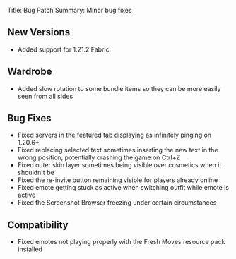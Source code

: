 Title: Bug Patch
Summary: Minor bug fixes

## New Versions
- Added support for 1.21.2 Fabric

## Wardrobe
- Added slow rotation to some bundle items so they can be more easily seen from all sides

## Bug Fixes
- Fixed servers in the featured tab displaying as infinitely pinging on 1.20.6+
- Fixed replacing selected text sometimes inserting the new text in the wrong position, potentially crashing the game on Ctrl+Z
- Fixed outer skin layer sometimes being visible over cosmetics when it shouldn't be
- Fixed the re-invite button remaining visible for players already online
- Fixed emote getting stuck as active when switching outfit while emote is active
- Fixed the Screenshot Browser freezing under certain circumstances

## Compatibility
- Fixed emotes not playing properly with the Fresh Moves resource pack installed
